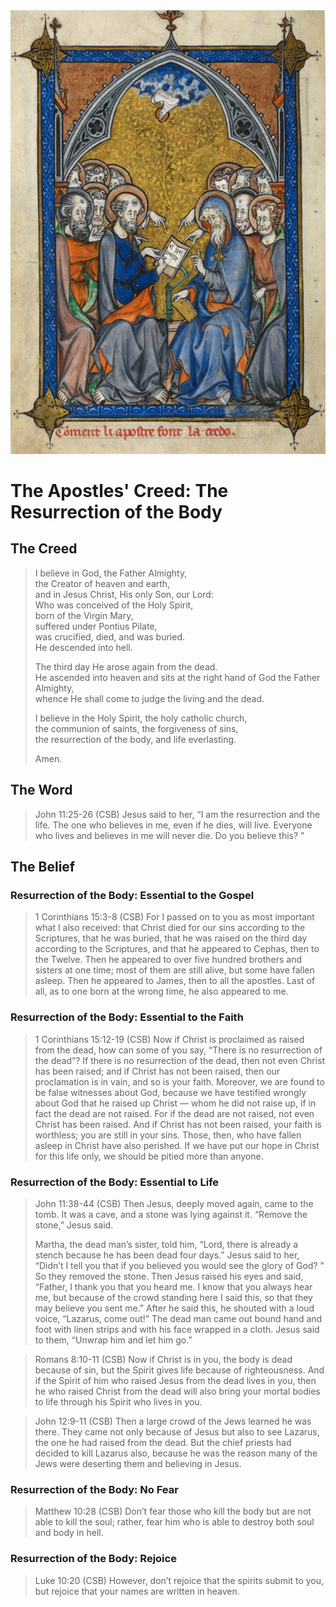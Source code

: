 <img class="intro-right" src="../images/art-apostles-creed.png">

# The Apostles' Creed: The Resurrection of the Body

## The Creed

>I believe in God, the Father Almighty,  
>the Creator of heaven and earth,  
>and in Jesus Christ, His only Son, our Lord:  
>Who was conceived of the Holy Spirit,  
>born of the Virgin Mary,  
>suffered under Pontius Pilate,  
>was crucified, died, and was buried.  
>He descended into hell.  
>  
>The third day He arose again from the dead.  
>He ascended into heaven and sits at the right hand of God the Father Almighty,  
>whence He shall come to judge the living and the dead.  
>  
>I believe in the Holy Spirit, the holy catholic church,  
>the communion of saints, the forgiveness of sins,  
><bgy>the resurrection of the body</bgy>, and life everlasting.  
>  
>Amen.

## The Word

>John 11:25-26 (CSB) Jesus said to her, “I am the resurrection and the life. The one who believes in me, even if he dies, will live. Everyone who lives and believes in me will never die. Do you believe this? ”

## The Belief

### Resurrection of the Body: Essential to the Gospel

>1 Corinthians 15:3-8 (CSB) For I passed on to you as most important what I also received: that Christ died for our sins according to the Scriptures, that he was buried, that he was raised on the third day according to the Scriptures, and that he appeared to Cephas, then to the Twelve. Then he appeared to over five hundred brothers and sisters at one time; most of them are still alive, but some have fallen asleep. Then he appeared to James, then to all the apostles. Last of all, as to one born at the wrong time, he also appeared to me.

### Resurrection of the Body: Essential to the Faith

>1 Corinthians 15:12-19 (CSB) Now if Christ is proclaimed as raised from the dead, how can some of you say, “There is no resurrection of the dead”? If there is no resurrection of the dead, then not even Christ has been raised; and if Christ has not been raised, then our proclamation is in vain, and so is your faith. Moreover, we are found to be false witnesses about God, because we have testified wrongly about God that he raised up Christ — whom he did not raise up, if in fact the dead are not raised. For if the dead are not raised, not even Christ has been raised. And if Christ has not been raised, your faith is worthless; you are still in your sins. Those, then, who have fallen asleep in Christ have also perished. If we have put our hope in Christ for this life only, we should be pitied more than anyone.

### Resurrection of the Body: Essential to Life

>John 11:38-44 (CSB) Then Jesus, deeply moved again, came to the tomb. It was a cave, and a stone was lying against it. “Remove the stone,” Jesus said.
>
>Martha, the dead man’s sister, told him, “Lord, there is already a stench because he has been dead four days.”
>Jesus said to her, “Didn’t I tell you that if you believed you would see the glory of God? ”
>So they removed the stone. Then Jesus raised his eyes and said, “Father, I thank you that you heard me. I know that you always hear me, but because of the crowd standing here I said this, so that they may believe you sent me.” After he said this, he shouted with a loud voice, <bgy>“Lazarus, come out!”</bgy> The dead man came out bound hand and foot with linen strips and with his face wrapped in a cloth. Jesus said to them, “Unwrap him and let him go.”

>Romans 8:10-11 (CSB) Now if Christ is in you, the body is dead because of sin, but the Spirit gives life because of righteousness. And if the Spirit of him who raised Jesus from the dead lives in you, then he who raised Christ from the dead will also bring your mortal bodies to life through his Spirit who lives in you.

>John 12:9-11 (CSB) Then a large crowd of the Jews learned he was there. They came not only because of Jesus but also to see Lazarus, the one he had raised from the dead. But the chief priests had decided to kill Lazarus also, because he was the reason many of the Jews were deserting them and believing in Jesus.

### Resurrection of the Body: No Fear

>Matthew 10:28 (CSB) Don’t fear those who kill the body but are not able to kill the soul; rather, fear him who is able to destroy both soul and body in hell.

### Resurrection of the Body: Rejoice

>Luke 10:20 (CSB) However, don’t rejoice that the spirits submit to you, but rejoice that your names are written in heaven.
